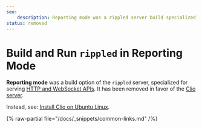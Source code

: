 ```yaml
---
seo:
    description: Reporting mode was a rippled server build specialized for for API usage. It has been deprecated in favor of the Clio server.
status: removed
---
```

# Build and Run `rippled` in Reporting Mode

**Reporting mode** was a build option of the `rippled` server, specialized for serving [HTTP and WebSocket APIs](../../references/http-websocket-apis/index.md). It has been removed in favor of the [Clio server](../../concepts/networks-and-servers/the-clio-server.md).

Instead, see: [Install Clio on Ubuntu Linux](./install-clio-on-ubuntu.md).

{% raw-partial file="/docs/_snippets/common-links.md" /%}
